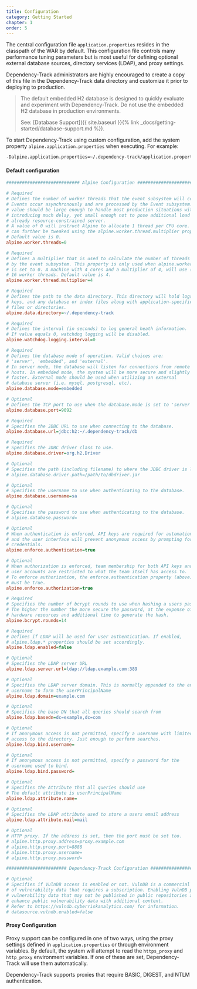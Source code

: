 ```yaml
---
title: Configuration
category: Getting Started
chapter: 1
order: 5
---
```


The central configuration file `application.properties` resides in the classpath of the WAR by default. 
This configuration file controls many performance tuning parameters but is most useful for defining
optional external database sources, directory services (LDAP), and proxy settings.

Dependency-Track administrators are highly encouraged to create a copy of this file in the
Dependency-Track data directory and customize it prior to deploying to production.


> The default embedded H2 database is designed to quickly evaluate and experiment with Dependency-Track.
> Do not use the embedded H2 database in production environments. 
> 
> See: [Database Support]({{ site.baseurl }}{% link _docs/getting-started/database-support.md %}).


To start Dependency-Track using custom configuration, add the system property 
`alpine.application.properties` when executing. For example:

```bash
-Dalpine.application.properties=~/.dependency-track/application.properties
```

#### Default configuration

```ini
############################ Alpine Configuration ###########################

# Required
# Defines the number of worker threads that the event subsystem will consume.
# Events occur asynchronously and are processed by the Event subsystem. This
# value should be large enough to handle most production situations without
# introducing much delay, yet small enough not to pose additional load on an
# already resource-constrained server.
# A value of 0 will instruct Alpine to allocate 1 thread per CPU core. This
# can further be tweaked using the alpine.worker.thread.multiplier property.
# Default value is 0.
alpine.worker.threads=0

# Required
# Defines a multiplier that is used to calculate the number of threads used
# by the event subsystem. This property is only used when alpine.worker.threads
# is set to 0. A machine with 4 cores and a multiplier of 4, will use (at most)
# 16 worker threads. Default value is 4.
alpine.worker.thread.multiplier=4

# Required
# Defines the path to the data directory. This directory will hold logs,
# keys, and any database or index files along with application-specific
# files or directories.
alpine.data.directory=~/.dependency-track

# Required
# Defines the interval (in seconds) to log general heath information.
# If value equals 0, watchdog logging will be disabled.
alpine.watchdog.logging.interval=0

# Required
# Defines the database mode of operation. Valid choices are:
# 'server', 'embedded', and 'external'.
# In server mode, the database will listen for connections from remote
# hosts. In embedded mode, the system will be more secure and slightly
# faster. External mode should be used when utilizing an external
# database server (i.e. mysql, postgresql, etc).
alpine.database.mode=embedded

# Optional
# Defines the TCP port to use when the database.mode is set to 'server'.
alpine.database.port=9092

# Required
# Specifies the JDBC URL to use when connecting to the database.
alpine.database.url=jdbc:h2:~/.dependency-track/db

# Required
# Specifies the JDBC driver class to use.
alpine.database.driver=org.h2.Driver

# Optional
# Specifies the path (including filename) to where the JDBC driver is located.
# alpine.database.driver.path=/path/to/dbdriver.jar

# Optional
# Specifies the username to use when authenticating to the database.
alpine.database.username=sa

# Optional
# Specifies the password to use when authenticating to the database.
# alpine.database.password=

# Optional
# When authentication is enforced, API keys are required for automation,
# and the user interface will prevent anonymous access by prompting for login
# credentials.
alpine.enforce.authentication=true

# Optional
# When authorization is enforced, team membership for both API keys and
# user accounts are restricted to what the team itself has access to.
# To enforce authorization, the enforce.authentication property (above)
# must be true.
alpine.enforce.authorization=true

# Required
# Specifies the number of bcrypt rounds to use when hashing a users password.
# The higher the number the more secure the password, at the expense of
# hardware resources and additional time to generate the hash.
alpine.bcrypt.rounds=14

# Required
# Defines if LDAP will be used for user authentication. If enabled,
# alpine.ldap.* properties should be set accordingly.
alpine.ldap.enabled=false

# Optional
# Specifies the LDAP server URL
alpine.ldap.server.url=ldap://ldap.example.com:389

# Optional
# Specifies the LDAP server domain. This is normally appended to the end of the
# username to form the userPrincipalName
alpine.ldap.domain=example.com

# Optional
# Specifies the base DN that all queries should search from
alpine.ldap.basedn=dc=example,dc=com

# Optional
# If anonymous access is not permitted, specify a username with limited
# access to the directory. Just enough to perform searches.
alpine.ldap.bind.username=

# Optional
# If anonymous access is not permitted, specify a password for the
# username used to bind.
alpine.ldap.bind.password=

# Optional
# Specifies the Attribute that all queries should use
# The default attribute is userPrincipalName
alpine.ldap.attribute.name=

# Optional
# Specifies the LDAP attribute used to store a users email address
alpine.ldap.attribute.mail=mail

# Optional
# HTTP proxy. If the address is set, then the port must be set too.
# alpine.http.proxy.address=proxy.example.com
# alpine.http.proxy.port=8888
# alpine.http.proxy.username=
# alpine.http.proxy.password=

####################### Dependency-Track Configuration ######################

# Optional
# Specifies if VulnDB access is enabled or not. VulnDB is a commercial source
# of vulnerability data that requires a subscription. Enabling VulnDB provides
# vulnerability data that may not be published in public repositories and may
# enhance public vulnerability data with additional content.
# Refer to https://vulndb.cyberriskanalytics.com/ for information.
# datasource.vulndb.enabled=false
```

#### Proxy Configuration

Proxy support can be configured in one of two ways, using the proxy settings defined
in `application.properties` or through environment variables. By default, the system
will attempt to read the `https_proxy` and `http_proxy` environment variables. If one 
of these are set, Dependency-Track will use them automatically.

Dependency-Track supports proxies that require BASIC, DIGEST, and NTLM authentication.